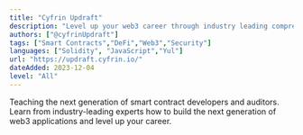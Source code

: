 ```yaml
---
title: "Cyfrin Updraft"
description: "Level up your web3 career through industry leading comprehensive courses"
authors: ["@cyfrinUpdraft"]
tags: ["Smart Contracts","DeFi","Web3","Security"]
languages: ["Solidity", "JavaScript","Yul"]
url: "https://updraft.cyfrin.io/"
dateAdded: 2023-12-04
level: "All"
---
```

Teaching the next generation of smart contract developers and auditors. Learn from industry-leading experts how to build the next generation of web3 applications and level up your career.
